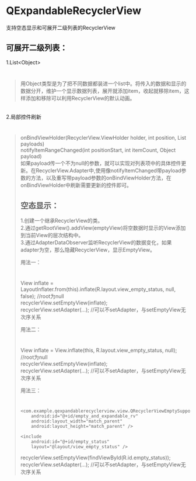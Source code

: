 # QExpandableRecyclerView
支持空态显示和可展开二级列表的RecyclerView


可展开二级列表：
-----
1.List\<Object\>
#
>用Object类型是为了把不同数据都装进一个list中。将传入的数据和显示的数据分开，维护一个显示数据列表，展开就添加item，收起就移除item，这样添加和移除可以利用RecyclerView的默认动画。

<br>2.局部控件刷新
#
>onBindViewHolder(RecyclerView.ViewHolder holder, int position, List<Object> payloads)<br>
>notifyItemRangeChanged(int positionStart, int itemCount, Object payload)<br>
>如果payload传一个不为null的参数，就可以实现对列表项中的具体控件更新。在RecyclerView.Adapter中,使用像notifyItemChanged带payload参数的方法，以及重写带payload参数的onBindViewHolder方法，在onBindViewHolder中刷新需要更新的控件即可。

空态显示：
-----
1.创建一个继承RecyclerView的类。<br>
2.通过getRootView().addView(emptyView)将空数据时显示的View添加到当前View的层次结构中。<br>
3.通过AdapterDataObserver监听RecyclerView的数据变化，如果adapter为空，那么隐藏RecyclerView，显示EmptyView。

用法一：
#
View inflate = LayoutInflater.from(this).inflate(R.layout.view_empty_status, null, false); //root为null<br>
recyclerView.setEmptyView(inflate);<br>
recyclerView.setAdapter(...); //可以不setAdapter，与setEmptyView无次序关系

用法二：
#
View inflate = View.inflate(this, R.layout.view_empty_status, null); //root为null<br>
recyclerView.setEmptyView(inflate);<br>
recyclerView.setAdapter(...); //可以不setAdapter，与setEmptyView无次序关系

用法三：
#
<LinearLayout xmlns:android="http://schemas.android.com/apk/res/android"
    xmlns:tools="http://schemas.android.com/tools"
    android:layout_width="match_parent"
    android:layout_height="wrap_content"
    android:orientation="vertical"
    tools:context=".EmptyShowThreeActivity">

    <com.example.qexpandablerecyclerview.view.QRecyclerViewEmptySupport
        android:id="@+id/empty_and_expandable_rv"
        android:layout_width="match_parent"
        android:layout_height="match_parent" />

    <include
        android:id="@+id/empty_status"
        layout="@layout/view_empty_status" />
</LinearLayout>

recyclerView.setEmptyView(findViewById(R.id.empty_status));<br>
recyclerView.setAdapter(...); //可以不setAdapter，与setEmptyView无次序关系
